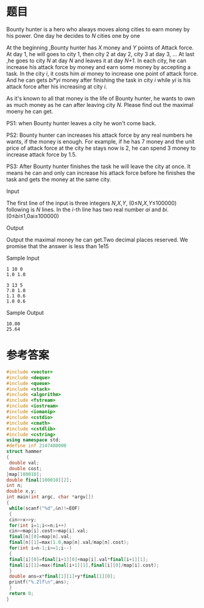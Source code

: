 # 题目
Bounty hunter is a hero who always moves along cities to earn money by his power. One day he decides to <var>N</var> cities one by one

At the beginning ,Bounty hunter has <var>X</var> money and <var>Y</var> points of Attack force. At day 1, he will goes to city 1, then city 2 at day 2, city 3 at day 3, ... At last ,he goes to city <var>N</var> at day <var>N</var> and leaves it at day <var>N+1</var>. In each city, he can increase his attack force by money and earn some money by accepting a task. In the city <var>i</var>, it costs him <var>ai</var> money to increase one point of attack force. And he can gets <var>bi</var>*<var>yi</var> money after finishing the task in city <var>i</var> while <var>yi</var> is his attack force after his increasing at city <var>i</var>.

As it's known to all that money is the life of Bounty hunter, he wants to own as much money as he can after leaving city <var>N</var>. Please find out the maximal moeny he can get.

PS1: when Bounty hunter leaves a city he won't come back.

PS2: Bounty hunter can increases his attack force by any real numbers he wants, if the money is enough. For example, if he has 7 money and the unit price of attack force at the city he stays now is 2, he can spend 3 money to increase attack force by 1.5.

PS3: After Bounty hunter finishes the task he will leave the city at once. It means he can and only can increase his attack force before he finishes the task and gets the money at the same city.

Input

The first line of the input is three integers <var>N</var>,<var>X</var>,<var>Y</var>, (0≤<var>N</var>,<var>X</var>,<var>Y</var>≤100000) following is <var>N</var> lines. In the <var>i</var>-th line has two real number <var>ai</var> and <var>bi</var>.(0≤<var>bi</var>≤1,0ai≤100000)

Output

Output the maximal money he can get.Two decimal places reserved. We promise that the answer is less than 1e15

Sample Input
```
1 10 0
1.0 1.0

3 13 5
7.0 1.0
1.1 0.6
1.0 0.6
```
Sample Output
```
10.00
25.64
```
# 参考答案
```c++
#include <vector>
#include <deque>
#include <queue>
#include <stack>
#include <algorithm>
#include <fstream>
#include <iostream>
#include <iomanip>
#include <cstdio>
#include <cmath>
#include <cstdlib>
#include <cstring>
using namespace std;
#define inf 2147480000
struct hammer
{
 double val;
 double cost;
}map[100010];
double final[100010][2];
int n;
double x,y;
int main(int argc, char *argv[])
{
 while(scanf("%d",&n)!=EOF)
 {
 cin>>x>>y;
 for(int i=1;i<=n;i++)
 cin>>map[i].cost>>map[i].val;
 final[n][0]=map[n].val;
 final[n][1]=max(1.0,map[n].val/map[n].cost);
 for(int i=n-1;i>=1;i--)
 {
 final[i][0]=final[i+1][0]+map[i].val*final[i+1][1];
 final[i][1]=max(final[i+1][1],final[i][0]/map[i].cost);
 }
 double ans=x*final[1][1]+y*final[1][0];
 printf("%.2lf\n",ans);
 }
 return 0;
}



